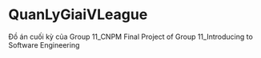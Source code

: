 # QuanLyGiaiVLeague
Đồ án cuối kỳ của Group 11_CNPM
Final Project of Group 11_Introducing to Software Engineering